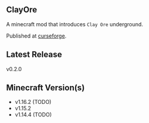 
ClayOre
---
A minecraft mod that introduces `Clay Ore` underground.

Published at [curseforge](https://www.curseforge.com/minecraft/mc-mods/clayore).

Latest Release
-----
v0.2.0

Minecraft Version(s)
-----
- v1.16.2 (TODO)
- v1.15.2
- v1.14.4 (TODO)

